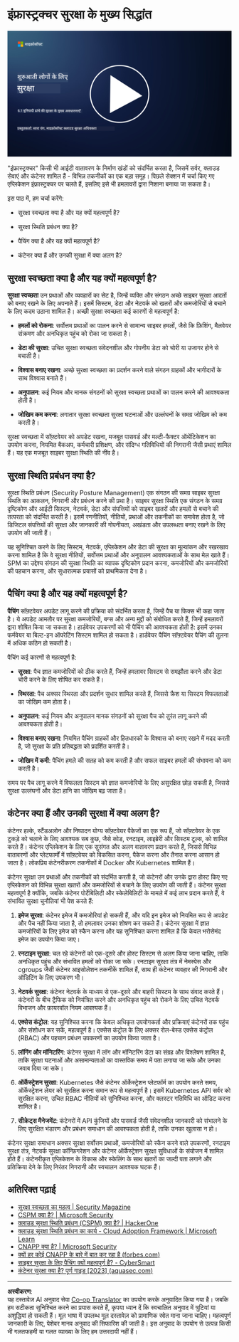 <!--
CO_OP_TRANSLATOR_METADATA:
{
  "original_hash": "882ebf66a648f419bcbf680ed6aefa00",
  "translation_date": "2025-09-03T18:14:43+00:00",
  "source_file": "6.1 Infrastructure security key concepts.md",
  "language_code": "hi"
}
-->
# इंफ्रास्ट्रक्चर सुरक्षा के मुख्य सिद्धांत

[![वीडियो देखें](../../translated_images/6-1_placeholder.773c176b8b7e3560d49a8ab481a9457006c04ad3c7b3acd4a4291af6da21df7f.hi.png)](https://learn-video.azurefd.net/vod/player?id=729d969e-c8ce-4889-aaa0-e5d92658ed62)

"इंफ्रास्ट्रक्चर" किसी भी आईटी वातावरण के निर्माण खंडों को संदर्भित करता है, जिसमें सर्वर, क्लाउड सेवाएं और कंटेनर शामिल हैं - विभिन्न तकनीकों का एक बड़ा समूह। पिछले सेक्शन में चर्चा किए गए एप्लिकेशन इंफ्रास्ट्रक्चर पर चलते हैं, इसलिए इसे भी हमलावरों द्वारा निशाना बनाया जा सकता है।

इस पाठ में, हम चर्चा करेंगे:

- सुरक्षा स्वच्छता क्या है और यह क्यों महत्वपूर्ण है?

- सुरक्षा स्थिति प्रबंधन क्या है?

- पैचिंग क्या है और यह क्यों महत्वपूर्ण है?

- कंटेनर क्या हैं और उनकी सुरक्षा में क्या अलग है?

## सुरक्षा स्वच्छता क्या है और यह क्यों महत्वपूर्ण है?

**सुरक्षा स्वच्छता** उन प्रथाओं और व्यवहारों का सेट है, जिन्हें व्यक्ति और संगठन अच्छे साइबर सुरक्षा आदतों को बनाए रखने के लिए अपनाते हैं। इसमें सिस्टम, डेटा और नेटवर्क को खतरों और कमजोरियों से बचाने के लिए कदम उठाना शामिल है। अच्छी सुरक्षा स्वच्छता कई कारणों से महत्वपूर्ण है:

- **हमलों को रोकना**: सर्वोत्तम प्रथाओं का पालन करने से सामान्य साइबर हमलों, जैसे कि फ़िशिंग, मैलवेयर संक्रमण और अनधिकृत पहुंच को रोका जा सकता है।

- **डेटा की सुरक्षा**: उचित सुरक्षा स्वच्छता संवेदनशील और गोपनीय डेटा को चोरी या उजागर होने से बचाती है।

- **विश्वास बनाए रखना**: अच्छे सुरक्षा स्वच्छता का प्रदर्शन करने वाले संगठन ग्राहकों और भागीदारों के साथ विश्वास बनाते हैं।

- **अनुपालन**: कई नियम और मानक संगठनों को सुरक्षा स्वच्छता प्रथाओं का पालन करने की आवश्यकता होती है।

- **जोखिम कम करना**: लगातार सुरक्षा स्वच्छता सुरक्षा घटनाओं और उल्लंघनों के समग्र जोखिम को कम करती है।

सुरक्षा स्वच्छता में सॉफ़्टवेयर को अपडेट रखना, मजबूत पासवर्ड और मल्टी-फैक्टर ऑथेंटिकेशन का उपयोग करना, नियमित बैकअप, कर्मचारी प्रशिक्षण, और संदिग्ध गतिविधियों की निगरानी जैसी प्रथाएं शामिल हैं। यह एक मजबूत साइबर सुरक्षा स्थिति की नींव है।

## सुरक्षा स्थिति प्रबंधन क्या है?

सुरक्षा स्थिति प्रबंधन (Security Posture Management) एक संगठन की समग्र साइबर सुरक्षा स्थिति का आकलन, निगरानी और प्रबंधन करने की प्रथा है। साइबर सुरक्षा स्थिति एक संगठन के समग्र दृष्टिकोण और आईटी सिस्टम, नेटवर्क, डेटा और संपत्तियों को साइबर खतरों और हमलों से बचाने की तत्परता को संदर्भित करती है। इसमें रणनीतियों, नीतियों, प्रथाओं और तकनीकों का समावेश होता है, जो डिजिटल संपत्तियों की सुरक्षा और जानकारी की गोपनीयता, अखंडता और उपलब्धता बनाए रखने के लिए उपयोग की जाती हैं। 

यह सुनिश्चित करने के लिए सिस्टम, नेटवर्क, एप्लिकेशन और डेटा की सुरक्षा का मूल्यांकन और रखरखाव करना शामिल है कि वे सुरक्षा नीतियों, सर्वोत्तम प्रथाओं और अनुपालन आवश्यकताओं के साथ मेल खाते हैं। SPM का उद्देश्य संगठन की सुरक्षा स्थिति का व्यापक दृष्टिकोण प्रदान करना, कमजोरियों और कमजोरियों की पहचान करना, और सुधारात्मक प्रयासों को प्राथमिकता देना है।

## पैचिंग क्या है और यह क्यों महत्वपूर्ण है?

**पैचिंग** सॉफ़्टवेयर अपडेट लागू करने की प्रक्रिया को संदर्भित करता है, जिन्हें पैच या फिक्स भी कहा जाता है। ये अपडेट आमतौर पर सुरक्षा कमजोरियों, बग्स और अन्य मुद्दों को संबोधित करते हैं, जिन्हें हमलावरों द्वारा शोषित किया जा सकता है। हार्डवेयर उपकरणों को भी पैचिंग की आवश्यकता होती है: इसमें उनका फर्मवेयर या बिल्ट-इन ऑपरेटिंग सिस्टम शामिल हो सकता है। हार्डवेयर पैचिंग सॉफ़्टवेयर पैचिंग की तुलना में अधिक कठिन हो सकती है।

पैचिंग कई कारणों से महत्वपूर्ण है:

- **सुरक्षा**: पैच ज्ञात कमजोरियों को ठीक करते हैं, जिन्हें हमलावर सिस्टम से समझौता करने और डेटा चोरी करने के लिए शोषित कर सकते हैं।

- **स्थिरता**: पैच अक्सर स्थिरता और प्रदर्शन सुधार शामिल करते हैं, जिससे क्रैश या सिस्टम विफलताओं का जोखिम कम होता है।

- **अनुपालन**: कई नियम और अनुपालन मानक संगठनों को सुरक्षा पैच को तुरंत लागू करने की आवश्यकता होती है।

- **विश्वास बनाए रखना**: नियमित पैचिंग ग्राहकों और हितधारकों के विश्वास को बनाए रखने में मदद करती है, जो सुरक्षा के प्रति प्रतिबद्धता को प्रदर्शित करती है।

- **जोखिम में कमी**: पैचिंग हमले की सतह को कम करती है और सफल साइबर हमलों की संभावना को कम करती है।

समय पर पैच लागू करने में विफलता सिस्टम को ज्ञात कमजोरियों के लिए असुरक्षित छोड़ सकती है, जिससे सुरक्षा उल्लंघनों और डेटा हानि का जोखिम बढ़ जाता है।

## कंटेनर क्या हैं और उनकी सुरक्षा में क्या अलग है?

कंटेनर हल्के, स्टैंडअलोन और निष्पादन योग्य सॉफ़्टवेयर पैकेजों का एक रूप हैं, जो सॉफ़्टवेयर के एक टुकड़े को चलाने के लिए आवश्यक सब कुछ, जैसे कोड, रनटाइम, लाइब्रेरी और सिस्टम टूल्स, को शामिल करते हैं। कंटेनर एप्लिकेशन के लिए एक सुसंगत और अलग वातावरण प्रदान करते हैं, जिससे विभिन्न वातावरणों और प्लेटफार्मों में सॉफ़्टवेयर को विकसित करना, पैकेज करना और तैनात करना आसान हो जाता है। लोकप्रिय कंटेनरीकरण तकनीकों में Docker और Kubernetes शामिल हैं।

कंटेनर सुरक्षा उन प्रथाओं और तकनीकों को संदर्भित करती है, जो कंटेनरों और उनके द्वारा होस्ट किए गए एप्लिकेशन को विभिन्न सुरक्षा खतरों और कमजोरियों से बचाने के लिए उपयोग की जाती हैं। कंटेनर सुरक्षा महत्वपूर्ण है क्योंकि, जबकि कंटेनर पोर्टेबिलिटी और स्केलेबिलिटी के मामले में कई लाभ प्रदान करते हैं, वे संभावित सुरक्षा चुनौतियां भी पेश करते हैं:

1. **इमेज सुरक्षा**: कंटेनर इमेज में कमजोरियां हो सकती हैं, और यदि इन इमेज को नियमित रूप से अपडेट और पैच नहीं किया जाता है, तो हमलावर उनका शोषण कर सकते हैं। कंटेनर सुरक्षा में ज्ञात कमजोरियों के लिए इमेज को स्कैन करना और यह सुनिश्चित करना शामिल है कि केवल भरोसेमंद इमेज का उपयोग किया जाए।

2. **रनटाइम सुरक्षा**: चल रहे कंटेनरों को एक-दूसरे और होस्ट सिस्टम से अलग किया जाना चाहिए, ताकि अनधिकृत पहुंच और संभावित हमलों को रोका जा सके। रनटाइम सुरक्षा तंत्र में नेमस्पेस और cgroups जैसी कंटेनर आइसोलेशन तकनीकें शामिल हैं, साथ ही कंटेनर व्यवहार की निगरानी और ऑडिटिंग के लिए उपकरण भी।

3. **नेटवर्क सुरक्षा**: कंटेनर नेटवर्क के माध्यम से एक-दूसरे और बाहरी सिस्टम के साथ संवाद करते हैं। कंटेनरों के बीच ट्रैफिक को नियंत्रित करने और अनधिकृत पहुंच को रोकने के लिए उचित नेटवर्क विभाजन और फ़ायरवॉल नियम आवश्यक हैं।

4. **एक्सेस कंट्रोल**: यह सुनिश्चित करना कि केवल अधिकृत उपयोगकर्ता और प्रक्रियाएं कंटेनरों तक पहुंच और संशोधन कर सकें, महत्वपूर्ण है। एक्सेस कंट्रोल के लिए अक्सर रोल-बेस्ड एक्सेस कंट्रोल (RBAC) और पहचान प्रबंधन उपकरणों का उपयोग किया जाता है।

5. **लॉगिंग और मॉनिटरिंग**: कंटेनर सुरक्षा में लॉग और मॉनिटरिंग डेटा का संग्रह और विश्लेषण शामिल है, ताकि सुरक्षा घटनाओं और असामान्यताओं का वास्तविक समय में पता लगाया जा सके और उनका जवाब दिया जा सके।

6. **ऑर्केस्ट्रेशन सुरक्षा**: Kubernetes जैसे कंटेनर ऑर्केस्ट्रेशन प्लेटफॉर्म का उपयोग करते समय, ऑर्केस्ट्रेशन लेयर को सुरक्षित करना समान रूप से महत्वपूर्ण है। इसमें Kubernetes API सर्वर को सुरक्षित करना, उचित RBAC नीतियों को सुनिश्चित करना, और क्लस्टर गतिविधि का ऑडिट करना शामिल है।

7. **सीक्रेट्स मैनेजमेंट**: कंटेनरों में API कुंजियों और पासवर्ड जैसी संवेदनशील जानकारी को संभालने के लिए सुरक्षित भंडारण और प्रबंधन समाधान की आवश्यकता होती है, ताकि उनका खुलासा न हो।

कंटेनर सुरक्षा समाधान अक्सर सुरक्षा सर्वोत्तम प्रथाओं, कमजोरियों को स्कैन करने वाले उपकरणों, रनटाइम सुरक्षा तंत्र, नेटवर्क सुरक्षा कॉन्फ़िगरेशन और कंटेनर ऑर्केस्ट्रेशन सुरक्षा सुविधाओं के संयोजन में शामिल होते हैं। कंटेनरीकृत एप्लिकेशन के विकास और स्केलिंग के साथ खतरों का जल्दी पता लगाने और प्रतिक्रिया देने के लिए निरंतर निगरानी और स्वचालन आवश्यक घटक हैं।

## अतिरिक्त पढ़ाई

- [सुरक्षा स्वच्छता का महत्व | Security Magazine](https://www.securitymagazine.com/articles/99510-the-importance-of-security-hygiene)
- [CSPM क्या है? | Microsoft Security](https://www.microsoft.com/security/business/security-101/what-is-cspm?WT.mc_id=academic-96948-sayoung)
- [क्लाउड सुरक्षा स्थिति प्रबंधन (CSPM) क्या है? | HackerOne](https://www.hackerone.com/knowledge-center/what-cloud-security-posture-management)
- [क्लाउड सुरक्षा स्थिति प्रबंधन का कार्य - Cloud Adoption Framework | Microsoft Learn](https://learn.microsoft.com/azure/cloud-adoption-framework/organize/cloud-security-posture-management?WT.mc_id=academic-96948-sayoung)
- [CNAPP क्या है? | Microsoft Security](https://www.microsoft.com/security/business/security-101/what-is-cnapp)
- [क्यों हर कोई CNAPP के बारे में बात कर रहा है (forbes.com)](https://www.forbes.com/sites/forbestechcouncil/2021/12/10/why-everyone-is-talking-about-cnapp/?sh=567275ca1549)
- [साइबर सुरक्षा के लिए पैचिंग क्यों महत्वपूर्ण है? - CyberSmart](https://cybersmart.co.uk/blog/why-is-patching-important-to-cybersecurity/)
- [कंटेनर सुरक्षा क्या है? पूर्ण गाइड [2023] (aquasec.com)](https://www.aquasec.com/cloud-native-academy/container-security/container-security/)

---

**अस्वीकरण**:  
यह दस्तावेज़ AI अनुवाद सेवा [Co-op Translator](https://github.com/Azure/co-op-translator) का उपयोग करके अनुवादित किया गया है। जबकि हम सटीकता सुनिश्चित करने का प्रयास करते हैं, कृपया ध्यान दें कि स्वचालित अनुवाद में त्रुटियां या अशुद्धियां हो सकती हैं। मूल भाषा में उपलब्ध मूल दस्तावेज़ को प्रामाणिक स्रोत माना जाना चाहिए। महत्वपूर्ण जानकारी के लिए, पेशेवर मानव अनुवाद की सिफारिश की जाती है। इस अनुवाद के उपयोग से उत्पन्न किसी भी गलतफहमी या गलत व्याख्या के लिए हम उत्तरदायी नहीं हैं।
